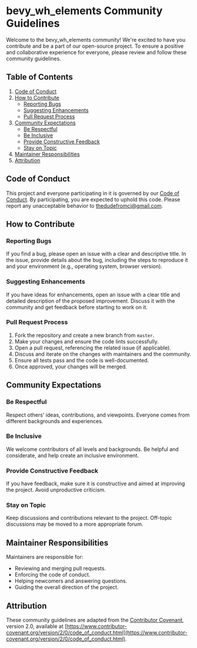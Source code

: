 # bevy_wh_elements Community Guidelines

Welcome to the bevy_wh_elements community! We're excited to have you contribute and be a part of our open-source project. To ensure a positive and collaborative experience for everyone, please review and follow these community guidelines.

## Table of Contents

1. [Code of Conduct](#code-of-conduct)
2. [How to Contribute](#how-to-contribute)
    - [Reporting Bugs](#reporting-bugs)
    - [Suggesting Enhancements](#suggesting-enhancements)
    - [Pull Request Process](#pull-request-process)
3. [Community Expectations](#community-expectations)
    - [Be Respectful](#be-respectful)
    - [Be Inclusive](#be-inclusive)
    - [Provide Constructive Feedback](#provide-constructive-feedback)
    - [Stay on Topic](#stay-on-topic)
4. [Maintainer Responsibilities](#maintainer-responsibilities)
5. [Attribution](#attribution)

## Code of Conduct

This project and everyone participating in it is governed by our [Code of Conduct](CODE_OF_CONDUCT.md). By participating, you are expected to uphold this code. Please report any unacceptable behavior to thedudefromci@gmail.com.

## How to Contribute

### Reporting Bugs

If you find a bug, please open an issue with a clear and descriptive title. In the issue, provide details about the bug, including the steps to reproduce it and your environment (e.g., operating system, browser version).

### Suggesting Enhancements

If you have ideas for enhancements, open an issue with a clear title and detailed description of the proposed improvement. Discuss it with the community and get feedback before starting to work on it.

### Pull Request Process

1. Fork the repository and create a new branch from `master`.
2. Make your changes and ensure the code lints successfully.
3. Open a pull request, referencing the related issue (if applicable).
4. Discuss and iterate on the changes with maintainers and the community.
5. Ensure all tests pass and the code is well-documented.
6. Once approved, your changes will be merged.

## Community Expectations

### Be Respectful

Respect others' ideas, contributions, and viewpoints. Everyone comes from different backgrounds and experiences.

### Be Inclusive

We welcome contributors of all levels and backgrounds. Be helpful and considerate, and help create an inclusive environment.

### Provide Constructive Feedback

If you have feedback, make sure it is constructive and aimed at improving the project. Avoid unproductive criticism.

### Stay on Topic

Keep discussions and contributions relevant to the project. Off-topic discussions may be moved to a more appropriate forum.

## Maintainer Responsibilities

Maintainers are responsible for:
- Reviewing and merging pull requests.
- Enforcing the code of conduct.
- Helping newcomers and answering questions.
- Guiding the overall direction of the project.

## Attribution

These community guidelines are adapted from the [Contributor Covenant](https://www.contributor-covenant.org), version 2.0, available at [https://www.contributor-covenant.org/version/2/0/code_of_conduct.html](https://www.contributor-covenant.org/version/2/0/code_of_conduct.html).
